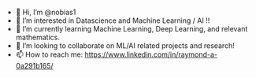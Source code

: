 - 👋 Hi, I’m @nobias1
- 👀 I’m interested in Datascience and Machine Learning / AI !!
- 🌱 I’m currently learning Machine Learning, Deep Learning, and relevant mathematics.
- 💞️ I’m looking to collaborate on ML/AI related projects and research!
- 📫 How to reach me: https://www.linkedin.com/in/raymond-a-0a291b165/

<!---
nobias1/nobias1 is a ✨ special ✨ repository because its `README.md` (this file) appears on your GitHub profile.
You can click the Preview link to take a look at your changes.
--->
